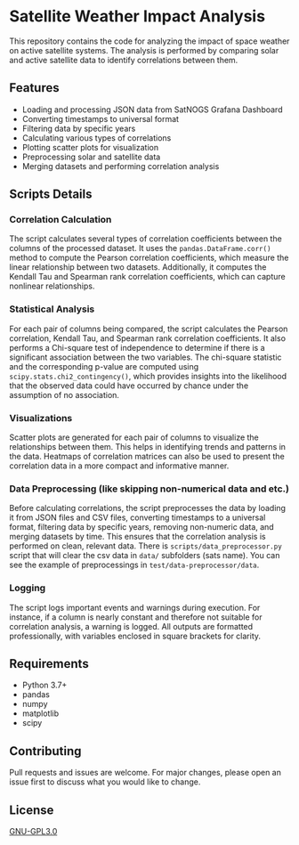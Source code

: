 # Satellite Weather Impact Analysis

This repository contains the code for analyzing the impact of space weather on
active satellite systems. The analysis is performed by comparing solar and
active satellite data to identify correlations between them.

## Features

- Loading and processing JSON data from SatNOGS Grafana Dashboard
- Converting timestamps to universal format
- Filtering data by specific years
- Calculating various types of correlations
- Plotting scatter plots for visualization
- Preprocessing solar and satellite data
- Merging datasets and performing correlation analysis

## Scripts Details

### Correlation Calculation

The script calculates several types of correlation coefficients between the
columns of the processed dataset. It uses the `pandas.DataFrame.corr()` method
to compute the Pearson correlation coefficients, which measure the linear
relationship between two datasets. Additionally, it computes the
Kendall Tau and Spearman rank correlation coefficients, which can capture
nonlinear relationships.

### Statistical Analysis

For each pair of columns being compared, the script calculates the Pearson
correlation, Kendall Tau, and Spearman rank correlation coefficients. It also
performs a Chi-square test of independence to determine if there is a
significant association between the two variables. The chi-square statistic and
the corresponding p-value are computed using `scipy.stats.chi2_contingency()`,
which provides insights into the likelihood that the observed data could have
occurred by chance under the assumption of no association.

### Visualizations

Scatter plots are generated for each pair of columns to visualize the
relationships between them. This helps in identifying trends and patterns in the
data. Heatmaps of correlation matrices can also be used to present the
correlation data in a more compact and informative manner.

### Data Preprocessing (like skipping non-numerical data  and etc.)

Before calculating correlations, the script preprocesses the data by loading it
from JSON files and CSV files, converting timestamps to a universal format,
filtering data by specific years, removing non-numeric data, and merging
datasets by time. This ensures that the correlation analysis is performed on
clean, relevant data.
There is `scripts/data_preprocessor.py` script that will clear the csv data
in `data/` subfolders (sats name). You can see the example of preprocessings
in `test/data-preprocessor/data`.

### Logging

The script logs important events and warnings during execution. For instance, if
a column is nearly constant and therefore not suitable for correlation analysis,
a warning is logged. All outputs are formatted professionally, with variables
enclosed in square brackets for clarity.

## Requirements

- Python 3.7+
- pandas
- numpy
- matplotlib
- scipy

## Contributing

Pull requests and issues are welcome. For major changes, please open an issue
first to discuss what you would like to change.

## License

[GNU-GPL3.0](https://www.gnu.org/licenses/gpl-3.0.txt)